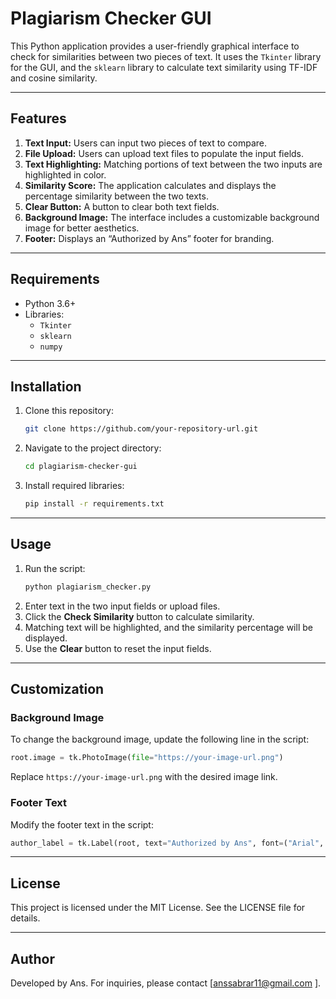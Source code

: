 # Plagiarism Checker GUI

This Python application provides a user-friendly graphical interface to check for similarities between two pieces of text. It uses the `Tkinter` library for the GUI, and the `sklearn` library to calculate text similarity using TF-IDF and cosine similarity.

---

## Features

1. **Text Input:** Users can input two pieces of text to compare.
2. **File Upload:** Users can upload text files to populate the input fields.
3. **Text Highlighting:** Matching portions of text between the two inputs are highlighted in color.
4. **Similarity Score:** The application calculates and displays the percentage similarity between the two texts.
5. **Clear Button:** A button to clear both text fields.
6. **Background Image:** The interface includes a customizable background image for better aesthetics.
7. **Footer:** Displays an “Authorized by Ans” footer for branding.

---

## Requirements

- Python 3.6+
- Libraries:
  - `Tkinter`
  - `sklearn`
  - `numpy`

---

## Installation

1. Clone this repository:
   ```bash
   git clone https://github.com/your-repository-url.git
   ```
2. Navigate to the project directory:
   ```bash
   cd plagiarism-checker-gui
   ```
3. Install required libraries:
   ```bash
   pip install -r requirements.txt
   ```

---

## Usage

1. Run the script:
   ```bash
   python plagiarism_checker.py
   ```
2. Enter text in the two input fields or upload files.
3. Click the **Check Similarity** button to calculate similarity.
4. Matching text will be highlighted, and the similarity percentage will be displayed.
5. Use the **Clear** button to reset the input fields.

---

## Customization

### Background Image
To change the background image, update the following line in the script:
```python
root.image = tk.PhotoImage(file="https://your-image-url.png")
```
Replace `https://your-image-url.png` with the desired image link.

### Footer Text
Modify the footer text in the script:
```python
author_label = tk.Label(root, text="Authorized by Ans", font=("Arial", 10), bg="lightgray")
```

---

## License

This project is licensed under the MIT License. See the LICENSE file for details.

---

## Author

Developed by Ans. For inquiries, please contact [anssabrar11@gmail.com ].


